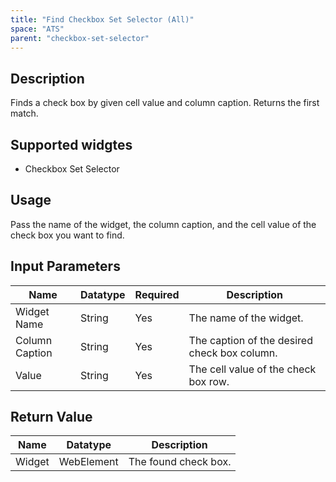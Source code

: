 ```yaml
---
title: "Find Checkbox Set Selector (All)"
space: "ATS" 
parent: "checkbox-set-selector"
---
```

## Description
Finds a check box by given cell value and column caption. Returns the first match.

## Supported widgtes
 + Checkbox Set Selector

## Usage
Pass the name of the widget, the column caption, and the cell value of the check box you want to find.

## Input Parameters


Name | Datatype | Required | Description
---- | -------- | -------- | ---------------
Widget Name | String | Yes | The name of the widget.
Column Caption | String  | Yes | The caption of the desired check box column.
Value | String | Yes | The cell value of the check box row.

## Return Value

Name | Datatype | Description
---- | --------- | ---------------
Widget | WebElement | The found check box.
